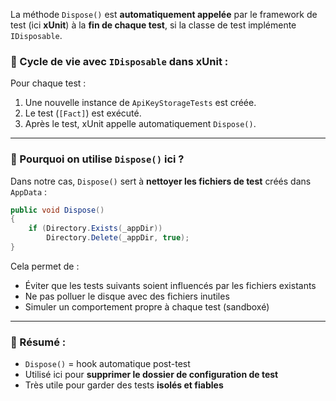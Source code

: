 ﻿La méthode `Dispose()` est **automatiquement appelée** par le framework de test (ici **xUnit**) à la **fin de chaque test**, si la classe de test implémente `IDisposable`.

### 🔁 Cycle de vie avec `IDisposable` dans xUnit :

Pour chaque test :

1. Une nouvelle instance de `ApiKeyStorageTests` est créée.
2. Le test (`[Fact]`) est exécuté.
3. Après le test, xUnit appelle automatiquement `Dispose()`.

---

### 🎯 Pourquoi on utilise `Dispose()` ici ?

Dans notre cas, `Dispose()` sert à **nettoyer les fichiers de test** créés dans `AppData` :

```csharp
public void Dispose()
{
    if (Directory.Exists(_appDir))
        Directory.Delete(_appDir, true);
}
```

Cela permet de :

* Éviter que les tests suivants soient influencés par les fichiers existants
* Ne pas polluer le disque avec des fichiers inutiles
* Simuler un comportement propre à chaque test (sandboxé)

---

### 🧪 Résumé :

* `Dispose()` = hook automatique post-test
* Utilisé ici pour **supprimer le dossier de configuration de test**
* Très utile pour garder des tests **isolés et fiables**

